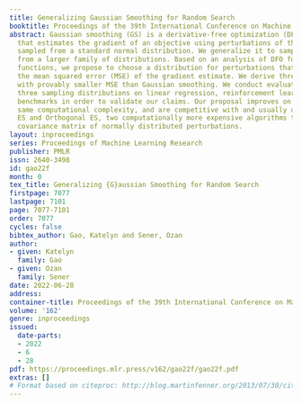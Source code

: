 ```yaml
---
title: Generalizing Gaussian Smoothing for Random Search
booktitle: Proceedings of the 39th International Conference on Machine Learning
abstract: Gaussian smoothing (GS) is a derivative-free optimization (DFO) algorithm
  that estimates the gradient of an objective using perturbations of the current parameters
  sampled from a standard normal distribution. We generalize it to sampling perturbations
  from a larger family of distributions. Based on an analysis of DFO for non-convex
  functions, we propose to choose a distribution for perturbations that minimizes
  the mean squared error (MSE) of the gradient estimate. We derive three such distributions
  with provably smaller MSE than Gaussian smoothing. We conduct evaluations of the
  three sampling distributions on linear regression, reinforcement learning, and DFO
  benchmarks in order to validate our claims. Our proposal improves on GS with the
  same computational complexity, and are competitive with and usually outperform Guided
  ES and Orthogonal ES, two computationally more expensive algorithms that adapt the
  covariance matrix of normally distributed perturbations.
layout: inproceedings
series: Proceedings of Machine Learning Research
publisher: PMLR
issn: 2640-3498
id: gao22f
month: 0
tex_title: Generalizing {G}aussian Smoothing for Random Search
firstpage: 7077
lastpage: 7101
page: 7077-7101
order: 7077
cycles: false
bibtex_author: Gao, Katelyn and Sener, Ozan
author:
- given: Katelyn
  family: Gao
- given: Ozan
  family: Sener
date: 2022-06-28
address:
container-title: Proceedings of the 39th International Conference on Machine Learning
volume: '162'
genre: inproceedings
issued:
  date-parts:
  - 2022
  - 6
  - 28
pdf: https://proceedings.mlr.press/v162/gao22f/gao22f.pdf
extras: []
# Format based on citeproc: http://blog.martinfenner.org/2013/07/30/citeproc-yaml-for-bibliographies/
---
```

